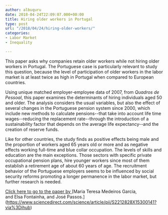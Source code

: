 ```yaml
---
author: albuquru
date: 2018-04-24T22:09:07.000+00:00
title: Hiring older workers in Portugal
type: post
url: "/2018/04/24/hiring-older-workers/"
categories:
- Labor Market
- Inequality

---
```

This paper asks why companies retain older workers while not hiring older workers in Portugal. The Portuguese case is particularly relevant to study this question, because the level of participation of older workers in the labor market is at least twice as high in Portugal when compared to European countries.

Using unique matched employer-employee data of 2007, from _Quadros de Pessoal_, this paper examines the determinants of hiring individuals aged 50 and older. The analysis considers the usual variables, but also the effect of several changes in the Portuguese pension system since 2000, which include new methods to calculate pensions--that take into account life time wages--reducing the replacement rate--through the introduction of a sustainability factor that depends on the average life expectancy--and the creation of reserve funds.

Like for other countries, the study finds as positive effects being male and the proportion of workers aged 65 years old or more and as negative effects working full-time and blue collar occupation. The levels of skills and education are the main exceptions. Those sectors with specific private occupational pension plans, hire younger workers since most of them establish a retirement age of about 60 years of age. The recruitment behavior of the Portuguese employers seems to be influenced by social security reforms promoting a longer permanence in the labor market, but further research is needed.

[Click here to go to the paper by ](https://www.sciencedirect.com/science/article/pii/S2212828X15300141?via%3Dihub#!)[Maria Teresa Medeiros Garcia, and Elsa Fontainha, and José Passos.](https://www.sciencedirect.com/science/article/pii/S2212828X15300141?via%3Dihub)